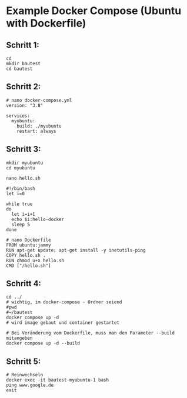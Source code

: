 # Example Docker Compose (Ubuntu with Dockerfile) 

## Schritt 1:

```
cd
mkdir bautest
cd bautest 
```

## Schritt 2:

```
# nano docker-compose.yml
version: "3.8"

services:
  myubuntu:
    build: ./myubuntu
    restart: always
```

## Schritt 3:

```
mkdir myubuntu 
cd myubuntu 
```

```
nano hello.sh
```

```
#!/bin/bash
let i=0

while true
do
  let i=i+1
  echo $i:hello-docker
  sleep 5
done

```

```
# nano Dockerfile 
FROM ubuntu:jammy
RUN apt-get update; apt-get install -y inetutils-ping
COPY hello.sh .
RUN chmod u+x hello.sh
CMD ["/hello.sh"]

```

## Schritt 4: 


```
cd ../
# wichtig, im docker-compose - Ordner seiend 
#pwd 
#~/bautest
docker compose up -d 
# wird image gebaut und container gestartet 

# Bei Veränderung vom Dockerfile, muss man den Parameter --build mitangeben 
docker compose up -d --build 
```

## Schritt 5:

```
# Reinwechseln
docker exec -it bautest-myubuntu-1 bash
ping www.google.de
exit 
```
